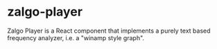 # zalgo-player
Zalgo Player is a React component that implements a purely text based frequency analyzer, i.e. a "winamp style graph".
